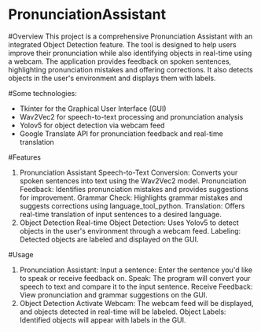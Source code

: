 # PronunciationAssistant

#Overview
This project is a comprehensive Pronunciation Assistant with an integrated Object Detection feature. The tool is designed to help users improve their pronunciation while also identifying objects in real-time using a webcam. The application provides feedback on spoken sentences, highlighting pronunciation mistakes and offering corrections. It also detects objects in the user's environment and displays them with labels.


#Some technologies:
- Tkinter for the Graphical User Interface (GUI)
- Wav2Vec2 for speech-to-text processing and pronunciation analysis
- Yolov5 for object detection via webcam feed
- Google Translate API for pronunciation feedback and real-time translation

#Features
1. Pronunciation Assistant
Speech-to-Text Conversion: Converts your spoken sentences into text using the Wav2Vec2 model.
Pronunciation Feedback: Identifies pronunciation mistakes and provides suggestions for improvement.
Grammar Check: Highlights grammar mistakes and suggests corrections using language_tool_python.
Translation: Offers real-time translation of input sentences to a desired language.
2. Object Detection
Real-time Object Detection: Uses Yolov5 to detect objects in the user's environment through a webcam feed.
Labeling: Detected objects are labeled and displayed on the GUI.

#Usage
1. Pronunciation Assistant:
Input a sentence: Enter the sentence you'd like to speak or receive feedback on.
Speak: The program will convert your speech to text and compare it to the input sentence.
Receive Feedback: View pronunciation and grammar suggestions on the GUI.
2. Object Detection
Activate Webcam: The webcam feed will be displayed, and objects detected in real-time will be labeled.
Object Labels: Identified objects will appear with labels in the GUI.
